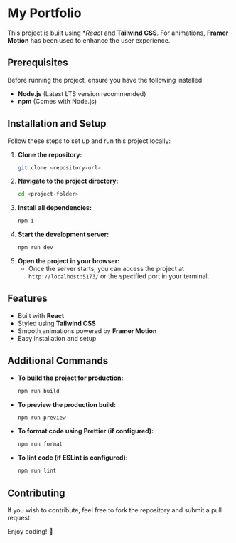 # My Portfolio

This project is built using **React* and **Tailwind CSS**. For animations, **Framer Motion** has been used to enhance the user experience.

## Prerequisites
Before running the project, ensure you have the following installed:
- **Node.js** (Latest LTS version recommended)
- **npm** (Comes with Node.js)

## Installation and Setup
Follow these steps to set up and run this project locally:

1. **Clone the repository:**
   ```sh
   git clone <repository-url>
   ```
2. **Navigate to the project directory:**
   ```sh
   cd <project-folder>
   ```
3. **Install all dependencies:**
   ```sh
   npm i
   ```
4. **Start the development server:**
   ```sh
   npm run dev
   ```
5. **Open the project in your browser:**
   - Once the server starts, you can access the project at `http://localhost:5173/` or the specified port in your terminal.

## Features
- Built with **React**
- Styled using **Tailwind CSS**
- Smooth animations powered by **Framer Motion**
- Easy installation and setup

## Additional Commands
- **To build the project for production:**
  ```sh
  npm run build
  ```
- **To preview the production build:**
  ```sh
  npm run preview
  ```
- **To format code using Prettier (if configured):**
  ```sh
  npm run format
  ```
- **To lint code (if ESLint is configured):**
  ```sh
  npm run lint
  ```

## Contributing
If you wish to contribute, feel free to fork the repository and submit a pull request.

Enjoy coding! 🚀

